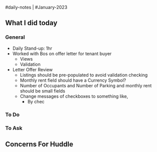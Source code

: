 #daily-notes | #January-2023

## What I did today


### General

- Daily Stand-up: 1hr
- Worked with Bos on offer letter for tenant buyer
	- Views
	- Validation
- Letter Offer Review
	- Listings should be pre-populated to avoid validation checking
	- Monthly rent field should have a Currency Symbol?
	- Number of Occupants and Number of Parking and monthly rent should be small fields
	- Change messages of checkboxes to something like, 
	  - By chec

### To Do


### To Ask


## Concerns For Huddle

